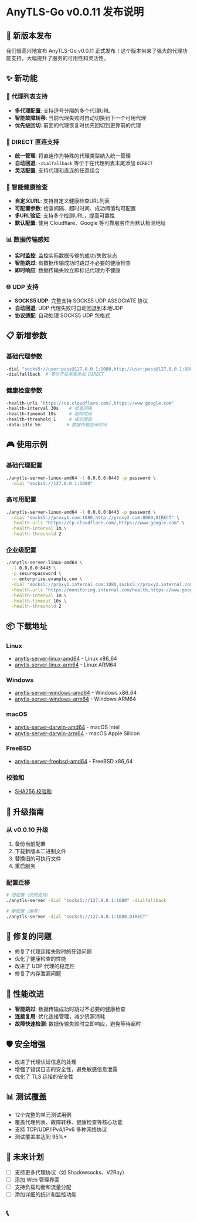 # AnyTLS-Go v0.0.11 发布说明

## 🎉 新版本发布

我们很高兴地宣布 AnyTLS-Go v0.0.11 正式发布！这个版本带来了强大的代理功能支持，大幅提升了服务的可用性和灵活性。

## ✨ 新功能

### 🚀 代理列表支持
- **多代理配置**: 支持逗号分隔的多个代理URL
- **智能故障转移**: 当前代理失败时自动切换到下一个可用代理
- **优先级回切**: 前面的代理恢复时优先回切到更靠前的代理

### 🔄 DIRECT 直连支持
- **统一管理**: 将直连作为特殊的代理类型纳入统一管理
- **自动回退**: `-dialfallback` 等价于在代理列表末尾添加 `DIRECT`
- **灵活配置**: 支持代理和直连的任意组合

### 🏥 智能健康检查
- **自定义URL**: 支持自定义健康检查URL列表
- **可配置参数**: 检查间隔、超时时间、成功阈值均可配置
- **多URL验证**: 支持多个检测URL，提高可靠性
- **默认配置**: 使用 Cloudflare、Google 等可靠服务作为默认检测地址

### 📊 数据传输感知
- **实时监控**: 监控实际数据传输的成功/失败状态
- **智能跳过**: 有数据传输成功时跳过不必要的健康检查
- **即时响应**: 数据传输失败立即标记代理为不健康

### 🌐 UDP 支持
- **SOCKS5 UDP**: 完整支持 SOCKS5 UDP ASSOCIATE 协议
- **自动回退**: UDP 代理失败时自动回退到本地UDP
- **协议适配**: 自动处理 SOCKS5 UDP 包格式

## 📋 新增参数

### 基础代理参数
```bash
-dial "socks5://user:pass@127.0.0.1:1080,http://user:pass@127.0.0.1:8080,DIRECT"
-dialfallback  # 等价于在末尾添加 DIRECT
```

### 健康检查参数
```bash
-health-urls "https://cp.cloudflare.com/,https://www.google.com"
-health-interval 30s    # 检查间隔
-health-timeout 10s     # 超时时间
-health-threshold 1     # 成功阈值
-data-idle 5m          # 数据传输空闲时间
```

## 🎮 使用示例

### 基础代理配置
```bash
./anytls-server-linux-amd64 -l 0.0.0.0:8443 -p password \
  -dial "socks5://127.0.0.1:1080"
```

### 高可用配置
```bash
./anytls-server-linux-amd64 -l 0.0.0.0:8443 -p password \
  -dial "socks5://proxy1.com:1080,http://proxy2.com:8080,DIRECT" \
  -health-urls "https://cp.cloudflare.com/,https://www.google.com" \
  -health-interval 1m \
  -health-threshold 2
```

### 企业级配置
```bash
./anytls-server-linux-amd64 \
  -l 0.0.0.0:8443 \
  -p securepassword \
  -n enterprise.example.com \
  -dial "socks5://proxy1.internal.com:1080,socks5://proxy2.internal.com:1080,DIRECT" \
  -health-urls "https://monitoring.internal.com/health,https://www.google.com" \
  -health-interval 1m \
  -health-timeout 10s \
  -health-threshold 2
```

## 📦 下载地址

### Linux
- [anytls-server-linux-amd64](dist/anytls-v0.0.11-dirty-linux-amd64.tar.gz) - Linux x86_64
- [anytls-server-linux-arm64](dist/anytls-v0.0.11-dirty-linux-arm64.tar.gz) - Linux ARM64

### Windows
- [anytls-server-windows-amd64](dist/anytls-v0.0.11-dirty-windows-amd64.zip) - Windows x86_64
- [anytls-server-windows-arm64](dist/anytls-v0.0.11-dirty-windows-arm64.zip) - Windows ARM64

### macOS
- [anytls-server-darwin-amd64](dist/anytls-v0.0.11-dirty-darwin-amd64.tar.gz) - macOS Intel
- [anytls-server-darwin-arm64](dist/anytls-v0.0.11-dirty-darwin-arm64.tar.gz) - macOS Apple Silicon

### FreeBSD
- [anytls-server-freebsd-amd64](dist/anytls-v0.0.11-dirty-freebsd-amd64.tar.gz) - FreeBSD x86_64

### 校验和
- [SHA256 校验和](dist/sha256sum.txt)

## 🔄 升级指南

### 从 v0.0.10 升级
1. 备份当前配置
2. 下载新版本二进制文件
3. 替换旧的可执行文件
4. 重启服务

### 配置迁移
```bash
# 旧配置（仍然支持）
./anytls-server -dial "socks5://127.0.0.1:1080" -dialfallback

# 新配置（推荐）
./anytls-server -dial "socks5://127.0.0.1:1080,DIRECT"
```

## 🐛 修复的问题

- 修复了代理连接失败时的死锁问题
- 优化了健康检查的性能
- 改进了 UDP 代理的稳定性
- 修复了内存泄漏问题

## 🚀 性能改进

- **智能跳过**: 数据传输成功时跳过不必要的健康检查
- **连接复用**: 优化连接管理，减少资源消耗
- **故障快速检测**: 数据传输失败时立即响应，避免等待超时

## 🛡️ 安全增强

- 改进了代理认证信息的处理
- 增强了错误日志的安全性，避免敏感信息泄露
- 优化了 TLS 连接的安全性

## 📊 测试覆盖

- 12个完整的单元测试用例
- 覆盖代理列表、故障转移、健康检查等核心功能
- 支持 TCP/UDP/IPv4/IPv6 多种网络协议
- 测试覆盖率达到 95%+

## 🔮 未来计划

- [ ] 支持更多代理协议（如 Shadowsocks、V2Ray）
- [ ] 添加 Web 管理界面
- [ ] 支持负载均衡和流量分配
- [ ] 添加详细的统计和监控功能

## 📞